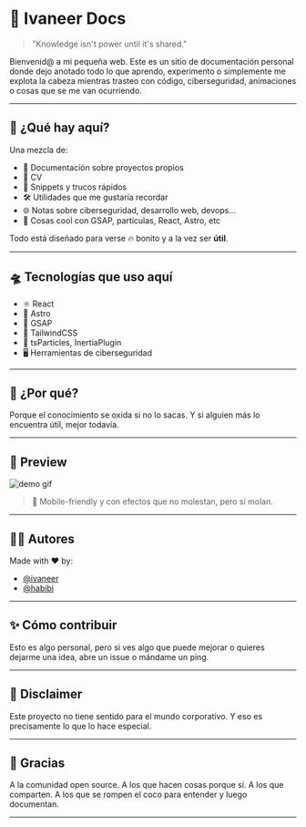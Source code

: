 # 🧪 Ivaneer Docs

> "Knowledge isn't power until it's shared."

Bienvenid@ a mi pequeña web. Este es un sitio de documentación personal donde dejo anotado todo lo que aprendo, experimento o simplemente me explota la cabeza mientras trasteo con código, ciberseguridad, animaciones o cosas que se me van ocurriendo.

---

## 🧠 ¿Qué hay aquí?

Una mezcla de:

- 📁 Documentación sobre proyectos propios
- 📝 CV
- 🧩 Snippets y trucos rápidos
- 🛠️ Utilidades que me gustaría recordar
- 🌐 Notas sobre ciberseguridad, desarrollo web, devops...
- 🎨 Cosas cool con GSAP, partículas, React, Astro, etc

Todo está diseñado para verse 🔥 bonito y a la vez ser **útil**.

---

## 🛸 Tecnologías que uso aquí

- ⚛️ React
- 🧪 Astro
- 🎥 GSAP
- 💨 TailwindCSS
- 🧬 tsParticles, InertiaPlugin
- 🖥️ Herramientas de ciberseguridad

---

## 🚀 ¿Por qué?

Porque el conocimiento se oxida si no lo sacas. Y si alguien más lo encuentra útil, mejor todavía.

---

## 👀 Preview

![demo gif](./public/demo.gif)

> 📱 Mobile-friendly y con efectos que no molestan, pero sí molan.

---

## 🧑‍💻 Autores

Made with ❤️ by:

- [@ivaneer](https://github.com/ivaneer)
- [@habibi](https://github.com/Herrahabibi)

---

## ✨ Cómo contribuir

Esto es algo personal, pero si ves algo que puede mejorar o quieres dejarme una idea, abre un issue o mándame un ping.

---

## 🧨 Disclaimer

Este proyecto no tiene sentido para el mundo corporativo. Y eso es precisamente lo que lo hace especial.

---

## 🫶 Gracias

A la comunidad open source. A los que hacen cosas porque sí. A los que comparten. A los que se rompen el coco para entender y luego documentan.

---

